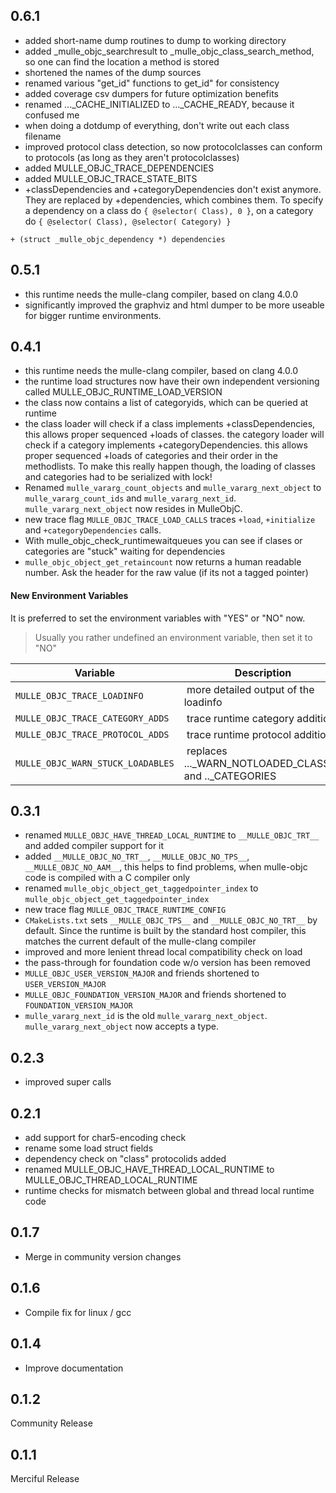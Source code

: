 ## 0.6.1

* added short-name dump routines to dump to working directory
* added _mulle_objc_searchresult to _mulle_objc_class_search_method, so one can 
find the location a method is stored
* shortened the names of the dump sources
* renamed various "get_id" functions to get_<type>id" for consistency
* added coverage csv dumpers for future optimization benefits
* renamed ..._CACHE_INITIALIZED to ..._CACHE_READY, because it confused me
* when doing a dotdump of everything, don't write out each class filename
* improved protocol class detection, so now protocolclasses can conform
to protocols (as long as they aren't protocolclasses)
* added MULLE_OBJC_TRACE_DEPENDENCIES 
* added MULLE_OBJC_TRACE_STATE_BITS 
* +classDependencies and +categoryDependencies don't exist anymore. They are
replaced by +dependencies, which combines them. To specify a dependency on
a class do `{ @selector( Class), 0 }`, on a category do 
`{ @selector( Class), @selector( Category) }`

```
+ (struct _mulle_objc_dependency *) dependencies
```


## 0.5.1

* this runtime needs the mulle-clang compiler, based on clang 4.0.0
* significantly improved the graphviz and html dumper to be more useable for bigger
runtime environments. 

## 0.4.1

* this runtime needs the mulle-clang compiler, based on clang 4.0.0
* the runtime load structures now have their own independent versioning
called MULLE_OBJC_RUNTIME_LOAD_VERSION
* the class now contains a list of categoryids, which can be queried at runtime
* the class loader will check if a class implements +classDependencies,
this allows proper sequenced +loads of classes. the category loader will check 
if a category implements +categoryDependencies. this allows proper sequenced 
+loads of categories and their order in the  methodlists. To make this really 
happen though, the loading of classes and categories had to be serialized with lock!
* Renamed `mulle_vararg_count_objects` and `mulle_vararg_next_object` to
`mulle_vararg_count_ids` and  `mulle_vararg_next_id`. `mulle_vararg_next_object` 
now resides in MulleObjC.
* new trace flag `MULLE_OBJC_TRACE_LOAD_CALLS` traces `+load`, `+initialize` and
`+categoryDependencies` calls.
* With mulle_objc_check_runtimewaitqueues you can see if clases or categories are "stuck" waiting for dependencies
* `mulle_objc_object_get_retaincount` now returns a human readable number. 
Ask the header for the raw value (if its not a tagged pointer)

#### New Environment Variables

It is preferred to set the environment variables with "YES" or "NO" now. 

> Usually you rather undefined an environment variable, then set it to "NO"

Variable                          | Description
----------------------------------|-----------------------
`MULLE_OBJC_TRACE_LOADINFO`       | more detailed output of the loadinfo
`MULLE_OBJC_TRACE_CATEGORY_ADDS`  | trace runtime category additions
`MULLE_OBJC_TRACE_PROTOCOL_ADDS`  | trace runtime protocol additions
`MULLE_OBJC_WARN_STUCK_LOADABLES` | replaces ..._WARN_NOTLOADED_CLASSES and .._CATEGORIES


## 0.3.1

* renamed `MULLE_OBJC_HAVE_THREAD_LOCAL_RUNTIME` to `__MULLE_OBJC_TRT__` and
added compiler support for it
* added `__MULLE_OBJC_NO_TRT__`, `__MULLE_OBJC_NO_TPS__`, `__MULLE_OBJC_NO_AAM__`,
this helps to find problems, when mulle-objc code is compiled with a C compiler
only
* renamed `mulle_objc_object_get_taggedpointer_index` to `mulle_objc_object_get_taggedpointer_index`
* new trace flag `MULLE_OBJC_TRACE_RUNTIME_CONFIG`
* `CMakeLists.txt` sets `__MULLE_OBJC_TPS__` and `__MULLE_OBJC_NO_TRT__` by 
default. Since the runtime is  built by the standard host compiler, this 
matches the current default of the  mulle-clang compiler
* improved and more lenient thread local compatibility check on load
* the pass-through for foundation code w/o version has been removed
* `MULLE_OBJC_USER_VERSION_MAJOR` and friends shortened to `USER_VERSION_MAJOR`
* `MULLE_OBJC_FOUNDATION_VERSION_MAJOR` and friends shortened to `FOUNDATION_VERSION_MAJOR`
* `mulle_vararg_next_id` is the old `mulle_vararg_next_object`.
`mulle_vararg_next_object` now accepts a type.

## 0.2.3

* improved super calls

## 0.2.1

* add support for char5-encoding check
* rename some load struct fields
* dependency check on "class" protocolids added
* renamed MULLE_OBJC_HAVE_THREAD_LOCAL_RUNTIME to MULLE_OBJC_THREAD_LOCAL_RUNTIME
* runtime checks for mismatch between global and thread local runtime code

## 0.1.7

* Merge in community version changes


## 0.1.6

* Compile fix for linux / gcc


## 0.1.4

* Improve documentation


## 0.1.2

Community Release

## 0.1.1

Merciful Release

